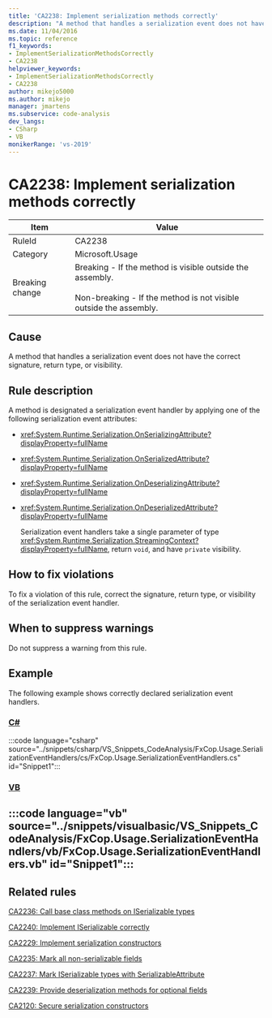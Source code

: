 ```yaml
---
title: 'CA2238: Implement serialization methods correctly'
description: "A method that handles a serialization event does not have the correct signature, return type, or visibility."
ms.date: 11/04/2016
ms.topic: reference
f1_keywords:
- ImplementSerializationMethodsCorrectly
- CA2238
helpviewer_keywords:
- ImplementSerializationMethodsCorrectly
- CA2238
author: mikejo5000
ms.author: mikejo
manager: jmartens
ms.subservice: code-analysis
dev_langs:
- CSharp
- VB
monikerRange: 'vs-2019'
---
```

# CA2238: Implement serialization methods correctly

|Item|Value|
|-|-|
|RuleId|CA2238|
|Category|Microsoft.Usage|
|Breaking change|Breaking - If the method is visible outside the assembly.<br /><br /> Non-breaking - If the method is not visible outside the assembly.|

## Cause
A method that handles a serialization event does not have the correct signature, return type, or visibility.

## Rule description
A method is designated a serialization event handler by applying one of the following serialization event attributes:

- <xref:System.Runtime.Serialization.OnSerializingAttribute?displayProperty=fullName>

- <xref:System.Runtime.Serialization.OnSerializedAttribute?displayProperty=fullName>

- <xref:System.Runtime.Serialization.OnDeserializingAttribute?displayProperty=fullName>

- <xref:System.Runtime.Serialization.OnDeserializedAttribute?displayProperty=fullName>

  Serialization event handlers take a single parameter of type <xref:System.Runtime.Serialization.StreamingContext?displayProperty=fullName>, return `void`, and have `private` visibility.

## How to fix violations
To fix a violation of this rule, correct the signature, return type, or visibility of the serialization event handler.

## When to suppress warnings
Do not suppress a warning from this rule.

## Example
The following example shows correctly declared serialization event handlers.

### [C#](#tab/csharp)
:::code language="csharp" source="../snippets/csharp/VS_Snippets_CodeAnalysis/FxCop.Usage.SerializationEventHandlers/cs/FxCop.Usage.SerializationEventHandlers.cs" id="Snippet1":::

### [VB](#tab/vb)
:::code language="vb" source="../snippets/visualbasic/VS_Snippets_CodeAnalysis/FxCop.Usage.SerializationEventHandlers/vb/FxCop.Usage.SerializationEventHandlers.vb" id="Snippet1":::
---

## Related rules
[CA2236: Call base class methods on ISerializable types](../code-quality/ca2236.md)

[CA2240: Implement ISerializable correctly](../code-quality/ca2240.md)

[CA2229: Implement serialization constructors](/dotnet/fundamentals/code-analysis/quality-rules/ca2229)

[CA2235: Mark all non-serializable fields](/dotnet/fundamentals/code-analysis/quality-rules/ca2235)

[CA2237: Mark ISerializable types with SerializableAttribute](/dotnet/fundamentals/code-analysis/quality-rules/ca2237)

[CA2239: Provide deserialization methods for optional fields](../code-quality/ca2239.md)

 [CA2120: Secure serialization constructors](../code-quality/ca2120.md)
